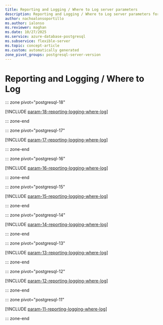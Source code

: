```yaml
---
title: Reporting and Logging / Where to Log server parameters
description: Reporting and Logging / Where to Log server parameters for Azure Database for PostgreSQL flexible server.
author: nachoalonsoportillo
ms.author: ialonso
ms.reviewer: maghan
ms.date: 10/27/2025
ms.service: azure-database-postgresql
ms.subservice: flexible-server
ms.topic: concept-article
ms.custom: automatically generated
zone_pivot_groups: postgresql-server-version
---
```

# Reporting and Logging / Where to Log


::: zone pivot="postgresql-18"

[!INCLUDE [param-18-reporting-logging-where-log](./includes/param-18-reporting-logging-where-log.md)]

::: zone-end


::: zone pivot="postgresql-17"

[!INCLUDE [param-17-reporting-logging-where-log](./includes/param-17-reporting-logging-where-log.md)]

::: zone-end


::: zone pivot="postgresql-16"

[!INCLUDE [param-16-reporting-logging-where-log](./includes/param-16-reporting-logging-where-log.md)]

::: zone-end


::: zone pivot="postgresql-15"

[!INCLUDE [param-15-reporting-logging-where-log](./includes/param-15-reporting-logging-where-log.md)]

::: zone-end


::: zone pivot="postgresql-14"

[!INCLUDE [param-14-reporting-logging-where-log](./includes/param-14-reporting-logging-where-log.md)]

::: zone-end


::: zone pivot="postgresql-13"

[!INCLUDE [param-13-reporting-logging-where-log](./includes/param-13-reporting-logging-where-log.md)]

::: zone-end


::: zone pivot="postgresql-12"

[!INCLUDE [param-12-reporting-logging-where-log](./includes/param-12-reporting-logging-where-log.md)]

::: zone-end


::: zone pivot="postgresql-11"

[!INCLUDE [param-11-reporting-logging-where-log](./includes/param-11-reporting-logging-where-log.md)]

::: zone-end


